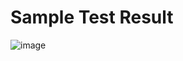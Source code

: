 # Sample Test Result

![image](https://user-images.githubusercontent.com/6094567/155497086-a49f9f60-f09f-43fa-a8f8-761d8a13915f.png)
